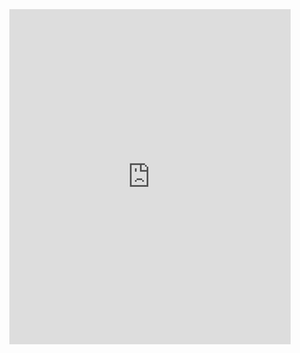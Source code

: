 <iframe src='https://github.com/M00nlightbee/Skills-Enablement-DCCG/blob/main/Requirements/IBM1_Requirment_Specification.docx' width='100%' height='600px' frameborder='0'>